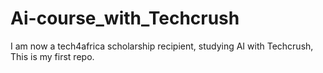 # Ai-course_with_Techcrush
I am now a tech4africa scholarship recipient, studying AI with Techcrush, This is my first repo.
